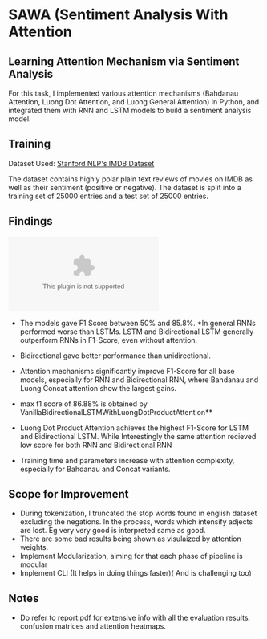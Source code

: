 # SAWA (Sentiment Analysis With Attention
## Learning Attention Mechanism via Sentiment Analysis

For this task, I implemented various attention mechanisms (Bahdanau Attention, Luong Dot
Attention, and Luong General Attention) in Python, and integrated them with RNN and LSTM
models to build a sentiment analysis model.


## Training

Dataset Used: [Stanford NLP's IMDB Dataset](https://huggingface.co/datasets/stanfordnlp/imdb)

The dataset contains highly polar plain text reviews of movies on IMDB as well as their sentiment
(positive or negative). The dataset is split into a training set of 25000 entries and a test set
of 25000 entries.


## Findings



![](Final_results.csv)

* The models gave F1 Score between 50% and 85.8%.
*In general RNNs performed worse than LSTMs. LSTM and Bidirectional LSTM generally outperform RNNs in F1-Score, even without attention.
* Bidirectional gave better performance than unidirectional.
*  Attention mechanisms significantly improve F1-Score for all base models, especially for RNN and Bidirectional RNN, where Bahdanau and Luong Concat attention show the largest gains.


* max f1 score of 86.88% is obtained by VanillaBidirectionalLSTMWithLuongDotProductAttention**
* Luong Dot Product Attention achieves the highest F1-Score for LSTM and Bidirectional LSTM. While Interestingly the same attention recieved low score for both RNN and Bidirectional RNN

* Training time and parameters increase with attention complexity, especially for Bahdanau and Concat variants.

## Scope for Improvement
 - During tokenization, I truncated the stop words found in english dataset excluding the negations. In the process, words which intensify adjects are lost. Eg very very good is interpreted same as good.
 - There are some bad results being shown as visulaized by attention weights.
 - Implement Modularization, aiming for that each phase of pipeline is modular
 - Implement CLI (It helps in doing things faster)( And is challenging too)





## Notes



- Do refer to report.pdf for extensive info with all the evaluation results, confusion matrices and attention heatmaps.
